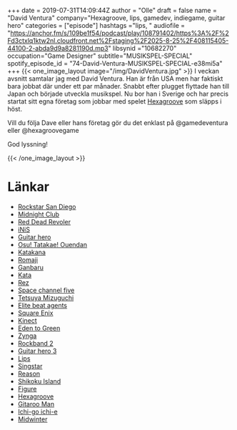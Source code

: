 +++
date = 2019-07-31T14:09:44Z
author = "Olle"
draft = false
name = "David Ventura"
company="Hexagroove, lips, gamedev, indiegame, guitar hero"
categories = ["episode"]
hashtags ="lips, "
audiofile = "https://anchor.fm/s/109be1f54/podcast/play/108791402/https%3A%2F%2Fd3ctxlq1ktw2nl.cloudfront.net%2Fstaging%2F2025-8-25%2F408115405-44100-2-abda9d9a8281190d.mp3"
libsynid ="10682270"
occupation="Game Designer"
subtitle="MUSIKSPEL-SPECIAL"
spotify_episode_id = "74-David-Ventura-MUSIKSPEL-SPECIAL-e38mi5a"
+++ 
{{< one_image_layout image="/img/DavidVentura.jpg" >}}
I veckan avsnitt samtalar jag med David Ventura. Han är från USA men har faktiskt bara jobbat där under ett par månader. Snabbt efter plugget flyttade han till Japan och började utveckla musikspel. Nu bor han i Sverige och har precis startat sitt egna företag som jobbar med spelet [Hexagroove](https://ichigoichie.org/hexagroove/) som släpps i höst.

Vill du följa Dave eller hans företag gör du det enklast på @gamedeventura eller @hexagroovegame

God lyssning!

{{< /one_image_layout >}}

# Länkar
* [Rockstar San Diego](https://en.wikipedia.org/wiki/Rockstar_San_Diego)
* [Midnight Club](https://www.youtube.com/watch?v=tbjjStyfPJo)
* [Red Dead Revoler](https://www.youtube.com/watch?v=N-exuahRl2g)
* [iNiS](https://en.wikipedia.org/wiki/INiS)
* [Guitar hero](https://www.youtube.com/watch?v=E8JYB2uiUe0&t=8s)
* [Osu! Tatakae! Ouendan](https://www.youtube.com/watch?v=h-kubb640w8)
* [Katakana](https://en.wikipedia.org/wiki/Katakana)
* [Romaji](https://en.wikipedia.org/wiki/Romanization_of_Japanese)
* [Ganbaru](https://en.wikipedia.org/wiki/Ganbaru)
* [Kata](https://en.wikipedia.org/wiki/Kata)
* [Rez](https://www.youtube.com/watch?v=L9tkx7xDmig)
* [Space channel five](https://www.youtube.com/watch?v=XvQ3QJs7mlw)
* [Tetsuya Mizuguchi](https://en.wikipedia.org/wiki/Tetsuya_Mizuguchi)
* [Elite beat agents](https://www.youtube.com/watch?v=h-kubb640w8&t=1091s)
* [Square Enix](https://www.square-enix.com/)
* [Kinect](https://en.wikipedia.org/wiki/Kinect)
* [Eden to Green](https://www.youtube.com/watch?v=UHjDE_Y6pFk)
* [Zynga](https://www.zynga.com/)
* [Rockband 2](https://www.youtube.com/watch?v=3OXZJuQ3Oto)
* [Guitar hero 3](https://www.youtube.com/watch?v=qSpBbmSPHUQ)
* [Lips](https://www.youtube.com/watch?v=As843nnkmpQ&t=189s)
* [Singstar](https://www.youtube.com/watch?v=WS_nKZh7KJI)
* [Reason](https://www.propellerheads.com/en/reason)
* [Shikoku Island](https://en.wikipedia.org/wiki/Shikoku)
* [Figure](https://www.youtube.com/watch?v=P1LF4jJKzzk)
* [Hexagroove](https://ichigoichie.org/hexagroove/)
* [Gitaroo Man](https://www.youtube.com/watch?v=nmqacZojb4Q)
* [Ichi-go ichi-e](https://en.wikipedia.org/wiki/Ichi-go_ichi-e)
* [Midwinter](https://midwinter.net/)
